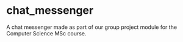 # chat_messenger
A chat messenger made as part of our group project module for the Computer Science MSc course.
